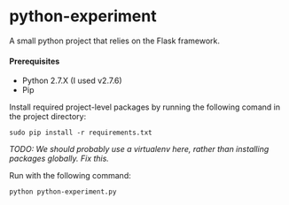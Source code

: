 # python-experiment
A small python project that relies on the Flask framework.

#### Prerequisites
 * Python 2.7.X (I used v2.7.6)
 * Pip 

Install required project-level packages by running the following comand in the project directory:
```shell
sudo pip install -r requirements.txt
```
*TODO: We should probably use a virtualenv here, rather than installing packages globally. Fix this.*
 
Run with the following command:
```shell
python python-experiment.py
```
